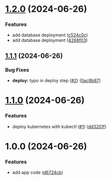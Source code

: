 # [1.2.0](https://github.com/lemiliomoreno/k8s-apix-app-deploy/compare/v1.1.1...v1.2.0) (2024-06-26)


### Features

* add database deployment ([c524c0c](https://github.com/lemiliomoreno/k8s-apix-app-deploy/commit/c524c0cb0b70ab43b2faca44327bb758f1c77536))
* add database deployment ([4268f03](https://github.com/lemiliomoreno/k8s-apix-app-deploy/commit/4268f0323414c7af563e44644ec1f5f2417ced32))

## [1.1.1](https://github.com/lemiliomoreno/k8s-apix-app-deploy/compare/v1.1.0...v1.1.1) (2024-06-26)


### Bug Fixes

* **deploy:** typo in deploy step ([#2](https://github.com/lemiliomoreno/k8s-apix-app-deploy/issues/2)) ([0ac8b87](https://github.com/lemiliomoreno/k8s-apix-app-deploy/commit/0ac8b8704056329371ced7ca381f3b9d9e5806b3))

# [1.1.0](https://github.com/lemiliomoreno/k8s-apix-app-deploy/compare/v1.0.0...v1.1.0) (2024-06-26)


### Features

* deploy kubernetes with kubectl ([#1](https://github.com/lemiliomoreno/k8s-apix-app-deploy/issues/1)) ([dd3201f](https://github.com/lemiliomoreno/k8s-apix-app-deploy/commit/dd3201fd84e223b3570bc0487e2fb1c4beff7ef9))

# 1.0.0 (2024-06-26)


### Features

* add app code ([d6724cb](https://github.com/lemiliomoreno/k8s-apix-app-deploy/commit/d6724cb1bf7df3ac132ccdd7f81b3c62015f5dda))
